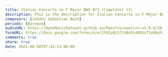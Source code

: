 ```yaml
---
title: Italian Concerto in F Major BWV 971 (Complete) (1)
description: This is the description for Italian Concerto in F Major BWV 971 (Complete) by Johann Sebastian Bach
composers: [Johann Sebastian Bach]
periods: [Baroque]
audioURL: https://OpenMusicDataset.github.io/Maestro/maestro-v3.0.0/2014/MIDI-UNPROCESSED_16-18_R1_2014_MID--AUDIO_18_R1_2014_wav--1.midi
formURL: https://docs.google.com/forms/d/e/1FAIpQLSfJSB43i48EGsT3a96yFzaG-m4w8oS5jEDt7k23BnwzypWkTQ/viewform
comments: true
share: true
date: 2021-08-08T07:43:13-06:00
---
```

